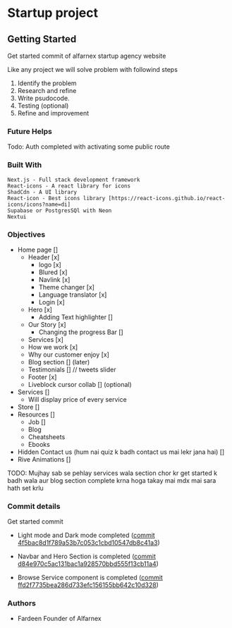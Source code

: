 # Startup project

## Getting Started
Get started commit of alfarnex startup agency website

Like any project we will solve problem with followind steps

1. Identify the problem
2. Research and refine
3. Write psudocode.
4. Testing (optional) 
5. Refine and improvement

### Future Helps 

Todo: Auth completed with activating some public route

### Built With

    Next.js - Full stack development framework 
    React-icons - A react library for icons
    ShadCdn - A UI library
    React-icon - Best icons library [https://react-icons.github.io/react-icons/icons?name=di]
    Supabase or PostgresSQl with Neon
    Nextui 
    
### Objectives 

- Home page []
    - Header [x]
        - logo [x]
        - Blured [x]
        - Navlink [x]
        - Theme changer [x]
        - Language translator [x]
        - Login [x]
    - Hero [x]
        - Adding Text highlighter []
    - Our Story [x]
        - Changing the progress Bar []
    - Services [x]
    - How we work [x]
    - Why our customer enjoy [x]
    - Blog section [] (later)
    - Testimonials [] // tweets slider
    - Footer [x]
    - Liveblock cursor collab [] (optional)
- Services []
    - Will display price of every service
- Store []
- Resources []
    - Job [] 
    - Blog
    - Cheatsheets
    - Ebooks
- Hidden Contact us (hum nai quiz k badh contact us mai lekr jana hai) []
- Rive Animations []

TODO: Mujhay sab se pehlay services wala section chor kr get started k badh wala aur blog section complete krna hoga takay mai mdx mai sara hath set krlu

### Commit details

Get started commit

- Light mode and Dark mode completed ([commit 4f5bac8d1f789a53b7c053c1cbd10547db8c41a3](https://github.com/Fardeen-Awais/Alfarnex.com/commit/4f5bac8d1f789a53b7c053c1cbd10547db8c41a3))

- Navbar and Hero Section is completed ([commit d84e970c5ac131bac1a928570bbd555f13cb11a4](https://github.com/Fardeen-Awais/Alfarnex.com/commit/d84e970c5ac131bac1a928570bbd555f13cb11a4))

- Browse Service component is completed ([commit ffd2f7735bea286d733efc156155bb642c10d328](https://github.com/Fardeen-Awais/Alfarnex.com/commit/ffd2f7735bea286d733efc156155bb642c10d328))

### Authors
- Fardeen Founder of Alfarnex


